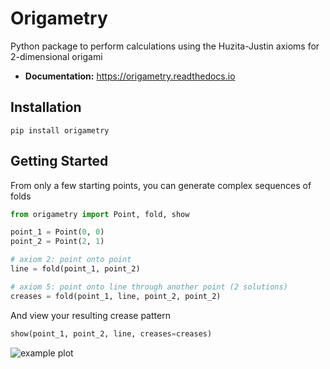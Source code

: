 # Origametry

Python package to perform calculations using the Huzita-Justin axioms for 2-dimensional origami

- **Documentation:** https://origametry.readthedocs.io

## Installation

```
pip install origametry
```

## Getting Started

From only a few starting points, you can generate complex sequences of folds

```py
from origametry import Point, fold, show

point_1 = Point(0, 0)
point_2 = Point(2, 1)

# axiom 2: point onto point
line = fold(point_1, point_2)

# axiom 5: point onto line through another point (2 solutions)
creases = fold(point_1, line, point_2, point_2)
```

And view your resulting crease pattern

```py
show(point_1, point_2, line, creases=creases)
```

![example plot](https://github.com/optim-ally/origametry/raw/main/example_plot.png)
